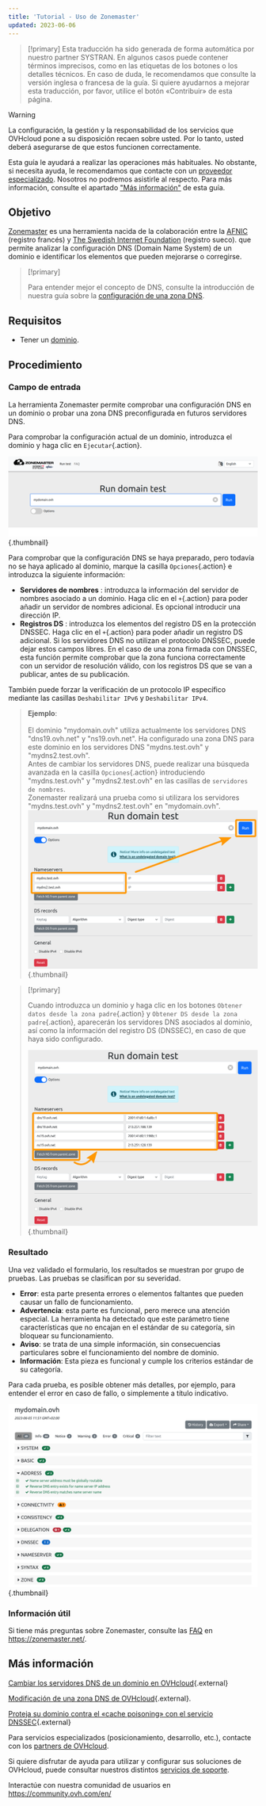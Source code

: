 ```yaml
---
title: 'Tutorial - Uso de Zonemaster'
updated: 2023-06-06
---
```


> [!primary]
> Esta traducción ha sido generada de forma automática por nuestro partner SYSTRAN. En algunos casos puede contener términos imprecisos, como en las etiquetas de los botones o los detalles técnicos. En caso de duda, le recomendamos que consulte la versión inglesa o francesa de la guía. Si quiere ayudarnos a mejorar esta traducción, por favor, utilice el botón «Contribuir» de esta página.
>

> [!warning]
>
> La configuración, la gestión y la responsabilidad de los servicios que OVHcloud pone a su disposición recaen sobre usted. Por lo tanto, usted deberá asegurarse de que estos funcionen correctamente.
> 
> Esta guía le ayudará a realizar las operaciones más habituales. No obstante, si necesita ayuda, le recomendamos que contacte con un [proveedor especializado](https://partner.ovhcloud.com/es/). Nosotros no podremos asistirle al respecto. Para más información, consulte el apartado ["Más información"](#go-further) de esta guía.
> 

## Objetivo

[Zonemaster](https://zonemaster.net/en/run-test) es una herramienta nacida de la colaboración entre la [AFNIC](https://www.afnic.fr/en/) (registro francés) y [The Swedish Internet Foundation](https://internetstiftelsen.se/en/) (registro sueco). que permite analizar la configuración DNS (Domain Name System) de un dominio e identificar los elementos que pueden mejorarse o corregirse.

> [!primary]
>
> Para entender mejor el concepto de DNS, consulte la introducción de nuestra guía sobre la [configuración de una zona DNS](/pages/web_cloud/domains/dns_zone_edit).

## Requisitos

- Tener un [dominio](https://www.ovhcloud.com/es/domains/).

## Procedimiento

### Campo de entrada

La herramienta Zonemaster permite comprobar una configuración DNS en un dominio o probar una zona DNS preconfigurada en futuros servidores DNS.

Para comprobar la configuración actual de un dominio, introduzca el dominio y haga clic en `Ejecutar`{.action}.

![Captura de pantalla del formulario de Zonemaster. El dominio "mydomain.ovh" se ha introducido y está listo para ser probado.](images/zonemaster01.png){.thumbnail}

Para comprobar que la configuración DNS se haya preparado, pero todavía no se haya aplicado al dominio, marque la casilla `Opciones`{.action} e introduzca la siguiente información:

- **Servidores de nombres** : introduzca la información del servidor de nombres asociado a un dominio. Haga clic en el `+`{.action} para poder añadir un servidor de nombres adicional. Es opcional introducir una dirección IP.
- **Registros DS** : introduzca los elementos del registro DS en la protección DNSSEC. Haga clic en el `+`{.action} para poder añadir un registro DS adicional. Si los servidores DNS no utilizan el protocolo DNSSEC, puede dejar estos campos libres. En el caso de una zona firmada con DNSSEC, esta función permite comprobar que la zona funciona correctamente con un servidor de resolución válido, con los registros DS que se van a publicar, antes de su publicación.

También puede forzar la verificación de un protocolo IP específico mediante las casillas `Deshabilitar IPv6` y `Deshabilitar IPv4`.

> **Ejemplo**:<br><br> El dominio "mydomain.ovh" utiliza actualmente los servidores DNS "dns19.ovh.net" y "ns19.ovh.net". 
> Ha configurado una zona DNS para este dominio en los servidores DNS "mydns.test.ovh" y "mydns2.test.ovh". <br>
> Antes de cambiar los servidores DNS, puede realizar una búsqueda avanzada en la casilla `Opciones`{.action} introduciendo "mydns.test.ovh" y "mydns2.test.ovh" en las casillas de `servidores de nombres`.<br>
> Zonemaster realizará una prueba como si utilizara los servidores "mydns.test.ovh" y "mydns2.test.ovh" en "mydomain.ovh".<br>
> ![Captura de pantalla de las opciones avanzadas del formulario de Zonemaster. Los dos servidores de nombres "mydns.test.ovh" y "mydns2.test.ovh" se han introducido en la sección "Servidores de nombres" del formulario.](images/zonemaster02.png){.thumbnail}

> [!primary]
>
> Cuando introduzca un dominio y haga clic en los botones `Obtener datos desde la zona padre`{.action} y `Obtener DS desde la zona padre`{.action}, aparecerán los servidores DNS asociados al dominio, así como la información del registro DS (DNSSEC), en caso de que haya sido configurado.
>
> ![Captura de pantalla de la página de resultados de Zonemaster para el dominio "mydomain.ovh". Se desarrolla la sección "Direcciones".](images/zonemaster03.png){.thumbnail}

### Resultado

Una vez validado el formulario, los resultados se muestran por grupo de pruebas. Las pruebas se clasifican por su severidad.

- **Error**: esta parte presenta errores o elementos faltantes que pueden causar un fallo de funcionamiento.
- **Advertencia**: esta parte es funcional, pero merece una atención especial. La herramienta ha detectado que este parámetro tiene características que no encajan en el estándar de su categoría, sin bloquear su funcionamiento.
- **Aviso**:  se trata de una simple información, sin consecuencias particulares sobre el funcionamiento del nombre de dominio.
- **Información**: Esta pieza es funcional y cumple los criterios estándar de su categoría.

Para cada prueba, es posible obtener más detalles, por ejemplo, para entender el error en caso de fallo, o simplemente a título indicativo.

![Captura de pantalla de la página de resultados de Zonemaster para el dominio "mydomain.ovh". La sección "Address" se expande.](images/zonemaster04.png){.thumbnail}

### Información útil

Si tiene más preguntas sobre Zonemaster, consulte las [FAQ](https://zonemaster.net/es/faq) en <https://zonemaster.net/>.

## Más información <a name="go-further"></a>

[Cambiar los servidores DNS de un dominio en OVHcloud](/pages/web_cloud/domains/dns_server_general_information){.external}

[Modificación de una zona DNS de OVHcloud](/pages/web_cloud/domains/dns_zone_edit){.external}.

[Proteja su dominio contra el «cache poisoning» con el servicio DNSSEC](/pages/web_cloud/domains/dns_dnssec){.external}

Para servicios especializados (posicionamiento, desarrollo, etc.), contacte con los [partners de OVHcloud](https://partner.ovhcloud.com/es/).

Si quiere disfrutar de ayuda para utilizar y configurar sus soluciones de OVHcloud, puede consultar nuestros distintos [servicios de soporte](https://www.ovhcloud.com/es/support-levels/).

Interactúe con nuestra comunidad de usuarios en <https://community.ovh.com/en/>